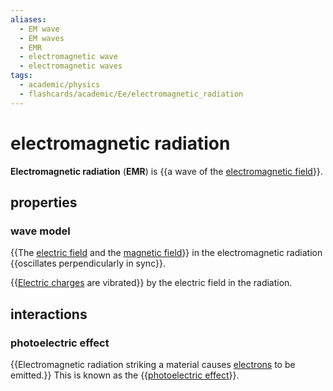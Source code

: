 ```yaml
---
aliases:
  - EM wave
  - EM waves
  - EMR
  - electromagnetic wave
  - electromagnetic waves
tags:
  - academic/physics
  - flashcards/academic/Ee/electromagnetic_radiation
---
```


# electromagnetic radiation

__Electromagnetic radiation__ (__EMR__) is {{a wave of the [electromagnetic field](electromagnetic%20field.md)}}. <!--SR:!2023-09-05,174,250-->

## properties

### wave model

{{The [electric field](electric%20field.md) and the [magnetic field](magnetic%20field.md)}} in the electromagnetic radiation {{oscillates perpendicularly in sync}}. <!--SR:!2023-09-03,173,250!2023-09-23,187,250-->

{{[Electric charges](electric%20charge.md) are vibrated}} by the electric field in the radiation. <!--SR:!2023-06-05,44,210-->

## interactions

### photoelectric effect

{{Electromagnetic radiation striking a material causes [electrons](electron.md) to be emitted.}} This is known as the {{[photoelectric effect](photoelectric%20effect.md)}}. <!--SR:!2023-10-15,187,230!2023-07-01,149,290-->
